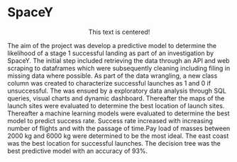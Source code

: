 # SpaceY
<p style="text-align: center;">This text is centered!</p>

The aim of the project was develop a predictive model to determine the likelihood of 
a stage 1 successful landing as part of an investigation by SpaceY. The initial step 
included retrieving the data through an API and web scraping to dataframes which 
were subsequently cleaning including filing in missing data where possible. As part 
of the data wrangling, a new class column was created to characterize successful 
launches as 1 and 0 if unsuccessful. The was ensued by a exploratory data analysis 
through SQL queries, visual charts and dynamic dashboard. Thereafter the maps of 
the launch sites were evaluated to determine the best location of launch sites. 
Thereafter a machine learning models were evaluated to determine the best model to 
predict success rate. 
Success rate increased with increasing number of flights and with the passage of 
time.Pay load of masses between 2000 kg and 6000 kg were determined to be the 
most ideal. The east coast was the best location for successful launches. The decision 
tree was the best predictive model with an accuracy of 93%.
